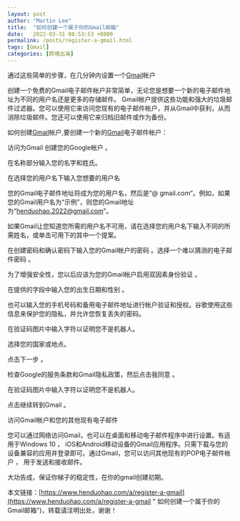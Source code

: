 ```yaml
---
layout: post  
author: "Martin Lee"  
title:  "如何创建一个属于你的Gmail邮箱"  
date:   2022-03-31 00:53:53 +0800  
permalink: /posts/register-a-gmail.html  
tags: [Gmail]  
categories: [跨境出海]  
---
```

通过这些简单的步骤，在几分钟内设置一个[Gmail](https://www.henduohao.com/tag/gmail "Gmail是Google的免费网络邮件服务，也是世界上用户量最多的邮箱。")帐户

创建一个免费的Gmail电子邮件帐户非常简单，无论您是想要一个新的电子邮件地址为不同的用户名还是更多的存储邮件。 Gmail帐户提供这些功能和强大的垃圾邮件过滤器。您可以使用它来访问您现有的电子邮件帐户，并从Gmail中获利，从而消除垃圾邮件。您还可以使用它来归档旧邮件或作为备份。




如何创建[Gmail](https://gmail.com/)帐户,要创建一个新的[Gmail](https://www.henduohao.com/group/1.html)电子邮件帐户：

访问为Gmail 创建您的Google帐户 。

在名称部分输入您的名字和姓氏。

在选择您的用户名下输入您想要的用户名

您的Gmail电子邮件地址将成为您的用户名，然后是“@ gmail.com”。例如，如果您的Gmail用户名为“示例”，则您的Gmail地址为“henduohao.2022@gmail.com”。

如果Gmail让您知道您所需的用户名不可用，请在选择您的用户名下输入不同的所需姓名，或单击可用下的其中一个提案。

在创建密码和确认密码下输入您的Gmail帐户的密码 。选择一个难以猜测的电子邮件密码 。

为了增强安全性，您以后应该为您的Gmail帐户启用双因素身份验证 。

在提供的字段中输入您的出生日期和性别 。

也可以输入您的手机号码和备用电子邮件地址进行帐户验证和授权。谷歌使用这些信息来保护您的隐私，并允许您恢复丢失的密码。

在验证码图片中输入字符以证明您不是机器人。

选择您的国家或地点。

点击下一步 。

检查Google的服务条款和Gmail隐私政策，然后点击我同意 。

在验证码图片中输入字符以证明您不是机器人。

点击继续转到Gmail 。

访问Gmail帐户和您的其他现有电子邮件

您可以通过网络访问Gmail，也可以在桌面和移动电子邮件程序中进行设置。有适用于Windows 10 ， iOS和Android移动设备的Gmail应用程序。只需下载与您的设备兼容的应用并登录即可。通过Gmail，您可以访问其他现有的POP电子邮件帐户 ， 用于发送和接收邮件。




大功告成，保证你梯子的稳定性，在你的gmail创建初期。

本文链接：[https://www.henduohao.com/a/register-a-gmail](https://www.henduohao.com/a/register-a-gmail " 如何创建一个属于你的Gmail邮箱")，转载请注明出处，谢谢！